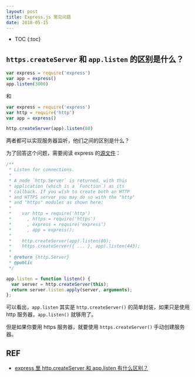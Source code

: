 ```yaml
---
layout: post
title: Express.js 常见问题
date: 2018-05-15
---
```


* TOC
{:toc}

## `https.createServer` 和 `app.listen` 的区别是什么？

```js
var express = require('express')
var app = express()
app.listen(3000)
```

和

```js
var express = require('express')
var http = require('http')
var app = express()

http.createServer(app).listen(80)
```

两者都可以实现服务器监听，他们之间的区别是什么？

为了回答这个问题，需要阅读 express 的[源文件][app.listen]：

```js
/**
 * Listen for connections.
 *
 * A node `http.Server` is returned, with this
 * application (which is a `Function`) as its
 * callback. If you wish to create both an HTTP
 * and HTTPS server you may do so with the "http"
 * and "https" modules as shown here:
 *
 *    var http = require('http')
 *      , https = require('https')
 *      , express = require('express')
 *      , app = express();
 *
 *    http.createServer(app).listen(80);
 *    https.createServer({ ... }, app).listen(443);
 *
 * @return {http.Server}
 * @public
 */

app.listen = function listen() {
  var server = http.createServer(this);
  return server.listen.apply(server, arguments);
};
```

可以看出，`app.listen` 其实是 `http.createServer()` 的简单封装，如果只是使用 http 服务器，`app.listen()` 就够用了。

但是如果你要用 https 服务器，就要使用 `https.createServer()` 手动创建服务器。

## REF

- [express 里 http.createServer 和 app.listen 有什么区别？][express.listen]

[express.listen]: https://cnodejs.org/topic/5396cd60c3ee0b5820f00e2a
[app.listen]: https://github.com/liuzhuan/express/blob/master/lib/application.js#L595-#L619